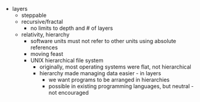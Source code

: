 - layers
	- steppable
	- recursive/fractal 
		- no limits to depth and # of layers
	- relativity, hierarchy
		- software units must not refer to other units using absolute references
		- moving feast
		- UNIX hierarchical file system
			- originally, most operating systems were flat, not hierarchical
			- hierarchy made managing data easier - in layers
				- we want programs to be arranged in hierarchies
				- possible in existing programming languages, but neutral - not encouraged

